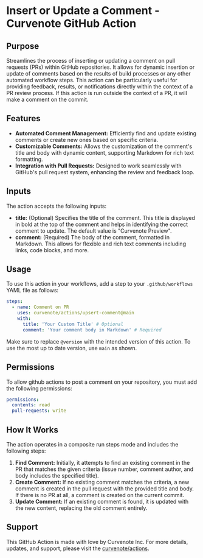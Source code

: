 # Insert or Update a Comment - Curvenote GitHub Action

## Purpose

Streamlines the process of inserting or updating a comment on pull requests (PRs) within GitHub repositories. It allows for dynamic insertion or update of comments based on the results of build processes or any other automated workflow steps. This action can be particularly useful for providing feedback, results, or notifications directly within the context of a PR review process. If this action is run outside the context of a PR, it will make a comment on the commit.

## Features

- **Automated Comment Management:** Efficiently find and update existing comments or create new ones based on specific criteria.
- **Customizable Comments:** Allows the customization of the comment's title and body with dynamic content, supporting Markdown for rich text formatting.
- **Integration with Pull Requests:** Designed to work seamlessly with GitHub's pull request system, enhancing the review and feedback loop.

## Inputs

The action accepts the following inputs:

- **title:** (Optional) Specifies the title of the comment. This title is displayed in bold at the top of the comment and helps in identifying the correct comment to update. The default value is "Curvenote Preview".
- **comment:** (Required) The body of the comment, formatted in Markdown. This allows for flexible and rich text comments including links, code blocks, and more.

## Usage

To use this action in your workflows, add a step to your `.github/workflows` YAML file as follows:

```yaml
steps:
  - name: Comment on PR
    uses: curvenote/actions/upsert-comment@main
    with:
      title: 'Your Custom Title' # Optional
      comment: 'Your comment body in Markdown' # Required
```

Make sure to replace `@version` with the intended version of this action. To use the most up to date version, use `main` as shown.

## Permissions

To allow github actions to post a comment on your repository, you must add the following permissions:

```yaml
permissions:
  contents: read
  pull-requests: write
```

## How It Works

The action operates in a composite run steps mode and includes the following steps:

1. **Find Comment:** Initially, it attempts to find an existing comment in the PR that matches the given criteria (issue number, comment author, and body includes the specified title).
2. **Create Comment:** If no existing comment matches the criteria, a new comment is created in the pull request with the provided title and body. If there is no PR at all, a comment is created on the current commit.
3. **Update Comment:** If an existing comment is found, it is updated with the new content, replacing the old comment entirely.

## Support

This GitHub Action is made with love by Curvenote Inc.
For more details, updates, and support, please visit the [curvenote/actions](https://github.com/curvenote/actions).
